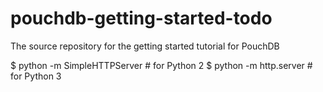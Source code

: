 pouchdb-getting-started-todo
============================

The source repository for the getting started tutorial for PouchDB

$ python -m SimpleHTTPServer  # for Python 2
$ python -m http.server       # for Python 3